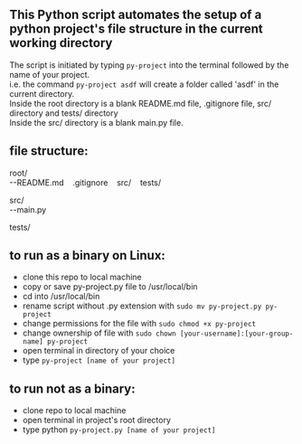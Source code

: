 ## This Python script automates the setup of a python project's file structure in the current working directory  

The script is initiated by typing ```py-project``` into the terminal followed by the name of your project.  
i.e. the command ```py-project asdf``` will create a folder called 'asdf' in the current directory.  
Inside the root directory is a blank README.md file, .gitignore file, src/ directory and tests/ directory  
Inside the src/ directory is a blank main.py file.  
 

## file structure:  
root/  
--README.md &nbsp;&nbsp; .gitignore &nbsp;&nbsp; src/ &nbsp;&nbsp; tests/  

src/  
--main.py  

tests/

  

## to run as a binary on Linux:  
 - clone this repo to local machine  
 - copy or save py-project.py file to /usr/local/bin
 - cd into /usr/local/bin  
 - rename script without .py extension with ```sudo mv py-project.py py-project```
 - change permissions for the file with ```sudo chmod +x py-project```
 - change ownership of file with ```sudo chown [your-username]:[your-group-name] py-project```
 - open terminal in directory of your choice  
 - type ```py-project [name of your project]```  


## to run not as a binary:
 - clone repo to local machine  
 - open terminal in project's root directory  
 - type python ```py-project.py [name of your project]```

